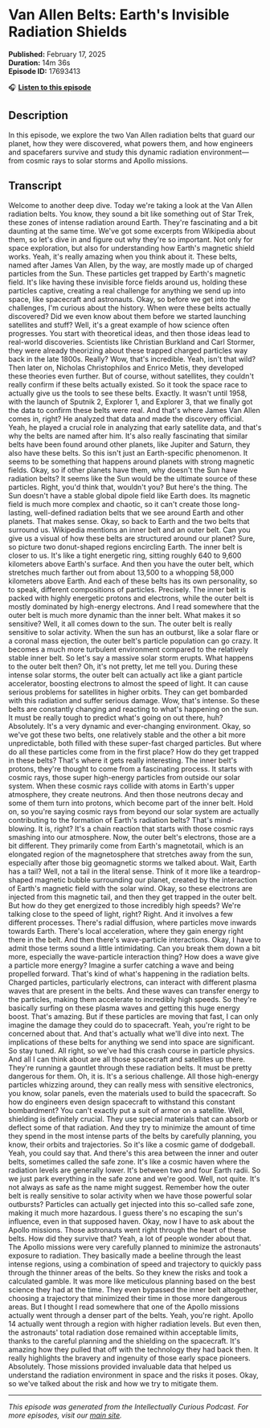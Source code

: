 # Van Allen Belts: Earth's Invisible Radiation Shields

**Published:** February 17, 2025  
**Duration:** 14m 36s  
**Episode ID:** 17693413

🎧 **[Listen to this episode](https://intellectuallycurious.buzzsprout.com/2529712/episodes/17693413-van-allen-belts-earth's-invisible-radiation-shields)**

## Description

In this episode, we explore the two Van Allen radiation belts that guard our planet, how they were discovered, what powers them, and how engineers and spacefarers survive and study this dynamic radiation environment—from cosmic rays to solar storms and Apollo missions.

## Transcript

Welcome to another deep dive. Today we're taking a look at the Van Allen radiation belts. You know, they sound a bit like something out of Star Trek, these zones of intense radiation around Earth. They're fascinating and a bit daunting at the same time. We've got some excerpts from Wikipedia about them, so let's dive in and figure out why they're so important. Not only for space exploration, but also for understanding how Earth's magnetic shield works. Yeah, it's really amazing when you think about it. These belts, named after James Van Allen, by the way, are mostly made up of charged particles from the Sun. These particles get trapped by Earth's magnetic field. It's like having these invisible force fields around us, holding these particles captive, creating a real challenge for anything we send up into space, like spacecraft and astronauts. Okay, so before we get into the challenges, I'm curious about the history. When were these belts actually discovered? Did we even know about them before we started launching satellites and stuff? Well, it's a great example of how science often progresses. You start with theoretical ideas, and then those ideas lead to real-world discoveries. Scientists like Christian Burkland and Carl Stormer, they were already theorizing about these trapped charged particles way back in the late 1800s. Really? Wow, that's incredible. Yeah, isn't that wild? Then later on, Nicholas Christophilos and Enrico Metis, they developed these theories even further. But of course, without satellites, they couldn't really confirm if these belts actually existed. So it took the space race to actually give us the tools to see these belts. Exactly. It wasn't until 1958, with the launch of Sputnik 2, Explorer 1, and Explorer 3, that we finally got the data to confirm these belts were real. And that's where James Van Allen comes in, right? He analyzed that data and made the discovery official. Yeah, he played a crucial role in analyzing that early satellite data, and that's why the belts are named after him. It's also really fascinating that similar belts have been found around other planets, like Jupiter and Saturn, they also have these belts. So this isn't just an Earth-specific phenomenon. It seems to be something that happens around planets with strong magnetic fields. Okay, so if other planets have them, why doesn't the Sun have radiation belts? It seems like the Sun would be the ultimate source of these particles. Right, you'd think that, wouldn't you? But here's the thing. The Sun doesn't have a stable global dipole field like Earth does. Its magnetic field is much more complex and chaotic, so it can't create those long-lasting, well-defined radiation belts that we see around Earth and other planets. That makes sense. Okay, so back to Earth and the two belts that surround us. Wikipedia mentions an inner belt and an outer belt. Can you give us a visual of how these belts are structured around our planet? Sure, so picture two donut-shaped regions encircling Earth. The inner belt is closer to us. It's like a tight energetic ring, sitting roughly 640 to 9,600 kilometers above Earth's surface. And then you have the outer belt, which stretches much farther out from about 13,500 to a whopping 58,000 kilometers above Earth. And each of these belts has its own personality, so to speak, different compositions of particles. Precisely. The inner belt is packed with highly energetic protons and electrons, while the outer belt is mostly dominated by high-energy electrons. And I read somewhere that the outer belt is much more dynamic than the inner belt. What makes it so sensitive? Well, it all comes down to the sun. The outer belt is really sensitive to solar activity. When the sun has an outburst, like a solar flare or a coronal mass ejection, the outer belt's particle population can go crazy. It becomes a much more turbulent environment compared to the relatively stable inner belt. So let's say a massive solar storm erupts. What happens to the outer belt then? Oh, it's not pretty, let me tell you. During these intense solar storms, the outer belt can actually act like a giant particle accelerator, boosting electrons to almost the speed of light. It can cause serious problems for satellites in higher orbits. They can get bombarded with this radiation and suffer serious damage. Wow, that's intense. So these belts are constantly changing and reacting to what's happening on the sun. It must be really tough to predict what's going on out there, huh? Absolutely. It's a very dynamic and ever-changing environment. Okay, so we've got these two belts, one relatively stable and the other a bit more unpredictable, both filled with these super-fast charged particles. But where do all these particles come from in the first place? How do they get trapped in these belts? That's where it gets really interesting. The inner belt's protons, they're thought to come from a fascinating process. It starts with cosmic rays, those super high-energy particles from outside our solar system. When these cosmic rays collide with atoms in Earth's upper atmosphere, they create neutrons. And then those neutrons decay and some of them turn into protons, which become part of the inner belt. Hold on, so you're saying cosmic rays from beyond our solar system are actually contributing to the formation of Earth's radiation belts? That's mind-blowing. It is, right? It's a chain reaction that starts with those cosmic rays smashing into our atmosphere. Now, the outer belt's electrons, those are a bit different. They primarily come from Earth's magnetotail, which is an elongated region of the magnetosphere that stretches away from the sun, especially after those big geomagnetic storms we talked about. Wait, Earth has a tail? Well, not a tail in the literal sense. Think of it more like a teardrop-shaped magnetic bubble surrounding our planet, created by the interaction of Earth's magnetic field with the solar wind. Okay, so these electrons are injected from this magnetic tail, and then they get trapped in the outer belt. But how do they get energized to those incredibly high speeds? We're talking close to the speed of light, right? Right. And it involves a few different processes. There's radial diffusion, where particles move inwards towards Earth. There's local acceleration, where they gain energy right there in the belt. And then there's wave-particle interactions. Okay, I have to admit those terms sound a little intimidating. Can you break them down a bit more, especially the wave-particle interaction thing? How does a wave give a particle more energy? Imagine a surfer catching a wave and being propelled forward. That's kind of what's happening in the radiation belts. Charged particles, particularly electrons, can interact with different plasma waves that are present in the belts. And these waves can transfer energy to the particles, making them accelerate to incredibly high speeds. So they're basically surfing on these plasma waves and getting this huge energy boost. That's amazing. But if these particles are moving that fast, I can only imagine the damage they could do to spacecraft. Yeah, you're right to be concerned about that. And that's actually what we'll dive into next. The implications of these belts for anything we send into space are significant. So stay tuned. All right, so we've had this crash course in particle physics. And all I can think about are all those spacecraft and satellites up there. They're running a gauntlet through these radiation belts. It must be pretty dangerous for them. Oh, it is. It's a serious challenge. All those high-energy particles whizzing around, they can really mess with sensitive electronics, you know, solar panels, even the materials used to build the spacecraft. So how do engineers even design spacecraft to withstand this constant bombardment? You can't exactly put a suit of armor on a satellite. Well, shielding is definitely crucial. They use special materials that can absorb or deflect some of that radiation. And they try to minimize the amount of time they spend in the most intense parts of the belts by carefully planning, you know, their orbits and trajectories. So it's like a cosmic game of dodgeball. Yeah, you could say that. And there's this area between the inner and outer belts, sometimes called the safe zone. It's like a cosmic haven where the radiation levels are generally lower. It's between two and four Earth radii. So we just park everything in the safe zone and we're good. Well, not quite. It's not always as safe as the name might suggest. Remember how the outer belt is really sensitive to solar activity when we have those powerful solar outbursts? Particles can actually get injected into this so-called safe zone, making it much more hazardous. I guess there's no escaping the sun's influence, even in that supposed haven. Okay, now I have to ask about the Apollo missions. Those astronauts went right through the heart of these belts. How did they survive that? Yeah, a lot of people wonder about that. The Apollo missions were very carefully planned to minimize the astronauts' exposure to radiation. They basically made a beeline through the least intense regions, using a combination of speed and trajectory to quickly pass through the thinner areas of the belts. So they knew the risks and took a calculated gamble. It was more like meticulous planning based on the best science they had at the time. They even bypassed the inner belt altogether, choosing a trajectory that minimized their time in those more dangerous areas. But I thought I read somewhere that one of the Apollo missions actually went through a denser part of the belts. Yeah, you're right. Apollo 14 actually went through a region with higher radiation levels. But even then, the astronauts' total radiation dose remained within acceptable limits, thanks to the careful planning and the shielding on the spacecraft. It's amazing how they pulled that off with the technology they had back then. It really highlights the bravery and ingenuity of those early space pioneers. Absolutely. Those missions provided invaluable data that helped us understand the radiation environment in space and the risks it poses. Okay, so we've talked about the risk and how we try to mitigate them.

---
*This episode was generated from the Intellectually Curious Podcast. For more episodes, visit our [main site](https://intellectuallycurious.buzzsprout.com).*

